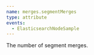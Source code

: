 ```yaml
---
name: merges.segmentMerges
type: attribute
events:
  - ElasticsearchNodeSample
---
```


The number of segment merges.